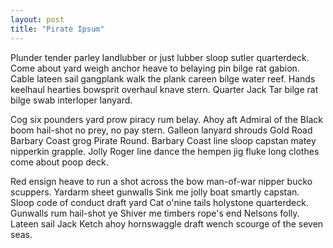 ```yaml
---
layout: post
title: "Pirate Ipsum"
---
```


Plunder tender parley landlubber or just lubber sloop sutler quarterdeck. Come about yard weigh anchor heave to belaying pin bilge rat gabion. Cable lateen sail gangplank walk the plank careen bilge water reef. Hands keelhaul hearties bowsprit overhaul knave stern. Quarter Jack Tar bilge rat bilge swab interloper lanyard.

Cog six pounders yard prow piracy rum belay. Ahoy aft Admiral of the Black boom hail-shot no prey, no pay stern. Galleon lanyard shrouds Gold Road Barbary Coast grog Pirate Round. Barbary Coast line sloop capstan matey nipperkin grapple. Jolly Roger line dance the hempen jig fluke long clothes come about poop deck.

Red ensign heave to run a shot across the bow man-of-war nipper bucko scuppers. Yardarm sheet gunwalls Sink me jolly boat smartly capstan. Sloop code of conduct draft yard Cat o'nine tails holystone quarterdeck. Gunwalls rum hail-shot ye Shiver me timbers rope's end Nelsons folly. Lateen sail Jack Ketch ahoy hornswaggle draft wench scourge of the seven seas.